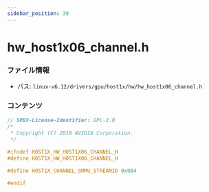 ```yaml
---
sidebar_position: 39
---
```

# hw_host1x06_channel.h

### ファイル情報

- パス: `linux-v6.12/drivers/gpu/host1x/hw/hw_host1x06_channel.h`

### コンテンツ

```h
// SPDX-License-Identifier: GPL-2.0
/*
 * Copyright (C) 2019 NVIDIA Corporation.
 */

#ifndef HOST1X_HW_HOST1X06_CHANNEL_H
#define HOST1X_HW_HOST1X06_CHANNEL_H

#define HOST1X_CHANNEL_SMMU_STREAMID 0x084

#endif

```
